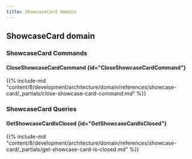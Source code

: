 ```yaml
---
title: ShowcaseCard domain
---
```


## ShowcaseCard domain

### ShowcaseCard Commands

#### CloseShowcaseCardCommand {id="CloseShowcaseCardCommand"}

{{%  include-md "content/8/development/architecture/domain/references/showcase-card/_partials/close-showcase-card-command.md" %}}

### ShowcaseCard Queries

#### GetShowcaseCardIsClosed {id="GetShowcaseCardIsClosed"}

{{%  include-md "content/8/development/architecture/domain/references/showcase-card/_partials/get-showcase-card-is-closed.md" %}}

